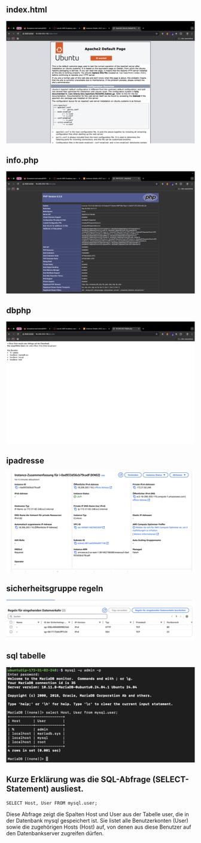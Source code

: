 ## index.html
![indexhtml](html.png) 

## info.php
![infophp](infophp.png) 

## dbphp
![dbphp](db.png) 

## ipadresse
![ipadresse](ipadresse.png) 

## sicherheitsgruppe regeln
![sicherheitsgruppe](regeln.png) 

## sql tabelle
![sqltabelle](tabellesql.png)

## Kurze Erklärung was die SQL-Abfrage (SELECT-Statement) ausliest.

```
SELECT Host, User FROM mysql.user;
```

Diese Abfrage zeigt die Spalten Host und User aus der Tabelle user, die in der Datenbank mysql gespeichert ist. Sie listet alle Benutzerkonten (User) sowie die zugehörigen Hosts (Host) auf, von denen aus diese Benutzer auf den Datenbankserver zugreifen dürfen.